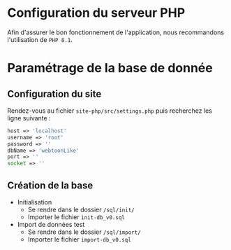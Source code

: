# Configuration du serveur PHP

Afin d'assurer le bon fonctionnement de l'application, nous recommandons l'utilisation de `PHP 8.1`.

# Paramétrage de la base de donnée

## Configuration du site

Rendez-vous au fichier `site-php/src/settings.php` puis recherchez les ligne suivante :

```php
host => 'localhost'
username => 'root'
password => ''
dbName => 'webtoonLike'
port => ''
socket => ''
```

## Création de la base
- Initialisation
  - Se rendre dans le dossier `/sql/init/`
  - Importer le fichier `init-db_v0.sql`
- Import de données test
  - Se rendre dans le dossier `/sql/import/`
  - Importer le fichier `import-db_v0.sql`
